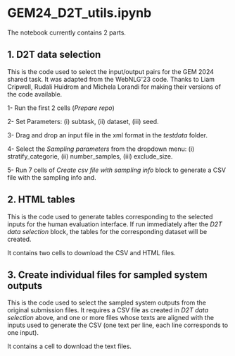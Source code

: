 # GEM24_D2T_utils.ipynb

The notebook currently contains 2 parts.

## 1. D2T data selection

This is the code used to select the input/output pairs for the GEM 2024 shared task. It was adapted from the WebNLG'23 code. Thanks to Liam Cripwell, Rudali Huidrom and Michela Lorandi for making their versions of the code available.

1- Run the first 2 cells (*Prepare repo*)

2- Set Parameters: (i) subtask, (ii) dataset, (iii) seed.

3- Drag and drop an input file in the xml format in the *testdata* folder.

4- Select the *Sampling parameters* from the dropdown menu: (i) stratify_categorie, (ii) number_samples, (iii) exclude_size.

5- Run 7 cells of *Create csv file with sampling info* block to generate a CSV file with the sampling info and.

## 2. HTML tables

This is the code used to generate tables corresponding to the selected inputs for the human evaluation interface. If run immediately after the *D2T data selection* block, the tables for the corresponding dataset will be created.

It contains two cells to download the CSV and HTML files.

## 3. Create individual files for sampled system outputs

This is the code used to select the sampled system outputs from the original submission files. It requires a CSV file as created in *D2T data selection* above, and one or more files whose texts are aligned with the inputs used to generate the CSV (one text per line, each line corresponds to one input).

It contains a cell to download the text files.


